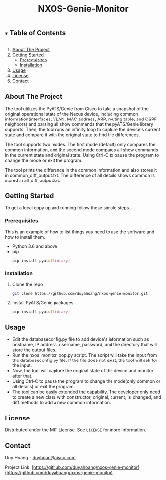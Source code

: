 
<!-- PROJECT LOGO -->
<br />
<p align="center">

  <h1 align="center">NXOS-Genie-Monitor</h1>

<!-- TABLE OF CONTENTS -->
<details open="open">
  <summary><h2 style="display: inline-block">Table of Contents</h2></summary>
  <ol>
    <li>
      <a href="#about-the-project">About The Project</a>
    </li>
    <li>
      <a href="#getting-started">Getting Started</a>
      <ul>
        <li><a href="#prerequisites">Prerequisites</a></li>
        <li><a href="#installation">Installation</a></li>
      </ul>
    </li>
    <li><a href="#usage">Usage</a></li>
    <li><a href="#license">License</a></li>
    <li><a href="#contact">Contact</a></li>
  </ol>
</details>



<!-- ABOUT THE PROJECT -->
## About The Project

The tool utilizes the PyATS/Genie from Cisco to take a snapshot of the original operational state of the Nexus device, including common information(interfaces, VLAN, MAC address, ARP, routing table, and OSPF neighbors) and parsing all show commands that the pyATS/Genie library supports. 
Then, the tool runs an infinity loop to capture the device's current state and compare it with the original state to find the differences.

The tool supports two modes. The first mode (default) only compares the common information, and the second mode compares all show commands in the current state and original state.
Using Ctrl-C to pause the program to change the mode or exit the program.

The tool prints the difference in the common information and also stores it in common_diff_output.txt. The difference of all details shows common is stored in all_diff_output.txt.



<!-- GETTING STARTED -->
## Getting Started

To get a local copy up and running follow these simple steps.

### Prerequisites

This is an example of how to list things you need to use the software and how to install them.
* Python 3.6 and above
* pip
  ```sh
  pip install pyats[library]
  ```

### Installation

1. Clone the repo
   ```sh
   git clone https://github.com/duyahoang/nxos-genie-monitor.git
   ```
2. Install PyATS/Genie packages
   ```sh
   pip install pyats[library]
   ```



<!-- USAGE EXAMPLES -->
## Usage

* Edit the databaseconfig.py file to add device's information such as hostname, IP address, username, password, and the directory that will store the output files.
* Run the nxos_monitor_oop.py script. The script will take the input from the databaseconfig.py file. If the file does not exist, the tool will ask for the input.
* Now, the tool will capture the original state of the device and monitor after that.
* Using Ctrl-C to pause the program to change the mode(only common or all details) or exit the program.
* The tool can be easily extended the capability. The developer only need to create a new class with constructor, original, current, is_changed, and diff methods to add a new common information.





<!-- LICENSE -->
## License

Distributed under the MIT License. See `LICENSE` for more information.



<!-- CONTACT -->
## Contact

Duy Hoang - duyhoan@cisco.com

Project Link: [https://github.com/duyahoang/nxos-genie-monitor](https://github.com/duyahoang/nxos-genie-monitor)


